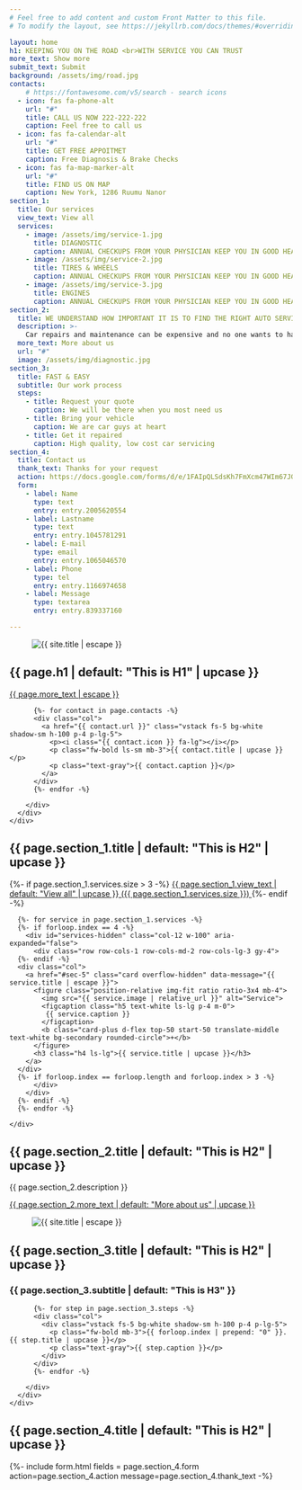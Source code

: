 ```yaml
---
# Feel free to add content and custom Front Matter to this file.
# To modify the layout, see https://jekyllrb.com/docs/themes/#overriding-theme-defaults

layout: home
h1: KEEPING YOU ON THE ROAD <br>WITH SERVICE YOU CAN TRUST
more_text: Show more
submit_text: Submit
background: /assets/img/road.jpg
contacts:
    # https://fontawesome.com/v5/search - search icons
  - icon: fas fa-phone-alt
    url: "#"
    title: CALL US NOW 222-222-222
    caption: Feel free to call us
  - icon: fas fa-calendar-alt
    url: "#"
    title: GET FREE APPOITMET
    caption: Free Diagnosis & Brake Checks
  - icon: fas fa-map-marker-alt
    url: "#"
    title: FIND US ON MAP
    caption: New York, 1286 Ruumu Nanor
section_1: 
  title: Our services
  view_text: View all
  services:
    - image: /assets/img/service-1.jpg
      title: DIAGNOSTIC
      caption: ANNUAL CHECKUPS FROM YOUR PHYSICIAN KEEP YOU IN GOOD HEALTH
    - image: /assets/img/service-2.jpg
      title: TIRES & WHEELS
      caption: ANNUAL CHECKUPS FROM YOUR PHYSICIAN KEEP YOU IN GOOD HEALTH
    - image: /assets/img/service-3.jpg
      title: ENGINES
      caption: ANNUAL CHECKUPS FROM YOUR PHYSICIAN KEEP YOU IN GOOD HEALTH
section_2:
  title: WE UNDERSTAND HOW IMPORTANT IT IS TO FIND THE RIGHT AUTO SERVICE
  description: >-
    Car repairs and maintenance can be expensive and no one wants to have pay to repair damage caused by shoddy repair service. When you bring your car into our auto shop, you won’t have to worry because our staff is comprised of ASE certified technicians who are committed to making sure you have a safe dependable car.
  more_text: More about us
  url: "#"
  image: /assets/img/diagnostic.jpg
section_3:
  title: FAST & EASY
  subtitle: Our work process 
  steps:
    - title: Request your quote
      caption: We will be there when you most need us
    - title: Bring your vehicle
      caption: We are car guys at heart
    - title: Get it repaired
      caption: High quality, low cost car servicing
section_4: 
  title: Contact us
  thank_text: Thanks for your request
  action: https://docs.google.com/forms/d/e/1FAIpQLSdsKh7FmXcm47WIm67JGU6yq3ID_XJgLamN4HNWoqJ6m07trw/formResponse
  form: 
    - label: Name
      type: text
      entry: entry.2005620554
    - label: Lastname
      type: text
      entry: entry.1045781291
    - label: E-mail
      type: email
      entry: entry.1065046570
    - label: Phone
      type: tel
      entry: entry.1166974658
    - label: Message
      type: textarea
      entry: entry.839337160

---
```


<section id="sec-1" class="page-section hero overflow-visible mb-5 mb-md-7">
  <figure class="position-absolute top-0 start-0 w-100 h-100 img-fit">
    <img src="{{ page.background | relative_url }}" alt="{{ site.title | escape }}">
  </figure>
  <div class="position-relative container h-100">
    <div class="row h-100">
      <div class="col-12 my-auto">
        <h1 class="text-white mb-5">{{ page.h1 | default: "This is H1" | upcase  }}</h1>
        <a href="#sec-2" class="btn btn-secondary text-white">{{ page.more_text | escape }}</a>
      </div>
      <div class="col-12 mt-5 mt-lg-auto">
        <div class="cta row row-cols-1 row-cols-lg-3 mb-n5 mb-lg-0">

          {%- for contact in page.contacts -%}
          <div class="col"> 
            <a href="{{ contact.url }}" class="vstack fs-5 bg-white shadow-sm h-100 p-4 p-lg-5">
              <p><i class="{{ contact.icon }} fa-lg"></i></p>
              <p class="fw-bold ls-sm mb-3">{{ contact.title | upcase }}</p>
              <p class="text-gray">{{ contact.caption }}</p>
            </a>
          </div>
          {%- endfor -%}
          
        </div>
      </div>
    </div>
  </div>
</section>

<section id="sec-2" class="page-section py-6">
  <div class="container">
    <div class="row">
      <div class="col-12">
        <h2 class="h3 ls-sm">{{ page.section_1.title | default: "This is H2" | upcase }}</h2>
        {%- if page.section_1.services.size > 3 -%}
        <a href="#services" class="ls-sm" data-expand="#services-hidden">
          <u>{{ page.section_1.view_text | default: "View all" | upcase }}</u>
          ({{ page.section_1.services.size }})
        </a>
        {%- endif -%}
      </div>
    </div>
    <div id="services" class="row row-cols-1 row-cols-md-2 row-cols-lg-3 gy-4 mt-6">

      {%- for service in page.section_1.services -%}
      {%- if forloop.index == 4 -%}
        <div id="services-hidden" class="col-12 w-100" aria-expanded="false">
          <div class="row row-cols-1 row-cols-md-2 row-cols-lg-3 gy-4">          
      {%- endif -%}
      <div class="col">
        <a href="#sec-5" class="card overflow-hidden" data-message="{{ service.title | escape }}">
          <figure class="position-relative img-fit ratio ratio-3x4 mb-4">
            <img src="{{ service.image | relative_url }}" alt="Service">
            <figcaption class="h5 text-white ls-lg p-4 m-0">
             {{ service.caption }}
            </figcaption>
            <b class="card-plus d-flex top-50 start-50 translate-middle text-white bg-secondary rounded-circle">+</b>
          </figure>
          <h3 class="h4 ls-lg">{{ service.title | upcase }}</h3>
        </a>
      </div>     
      {%- if forloop.index == forloop.length and forloop.index > 3 -%}
          </div>
        </div>
      {%- endif -%}
      {%- endfor -%}

    </div>
  </div>
</section>

<section id="sec-3" class="page-section bg-dark py-5 py-xl-7">
  <div class="container">
    <div class="row">
      <div class="col-12 col-lg-6 col-xl-5">
        <h2 class="h3 text-white ls-sm mb-5">
         {{ page.section_2.title | default: "This is H2" | upcase }}
        </h2>
        <p class="text-gray ls-lg mb-5">{{ page.section_2.description }}</p>
        <p><a href="{{ page.section_2.url | default: '#' }}" class="text-white"><u>{{ page.section_2.more_text | default: "More about us" | upcase }}</u></a></p>
      </div>
      <div class="hstack col-12 col-lg-6 offset-xl-1">
        <figure class="position-relative img-fit ratio ratio-4x3 ms-xl-7 mb-0 mt-5 mt-xl-0">
          <img src="{{ page.section_2.image | relative_url }}" alt="{{ site.title | escape }}">
        </figure>
      </div>
    </div>
  </div>
</section>

<section id="sec-4" class="page-section py-5 py-xl-7">
  <div class="container">
    <div class="row">
      <div class="col-12 text-center">
        <h2 class="display-1">{{ page.section_3.title | default: "This is H2" | upcase }}</h2>
        <h3 class="ls-sm">{{ page.section_3.subtitle | default: "This is H3" }}</h3>
      </div>
      <div class="col-12 mt-5">
        <div class="row row-cols-1 row-cols-lg-3">

          {%- for step in page.section_3.steps -%}
          <div class="col"> 
            <div class="vstack fs-5 bg-white shadow-sm h-100 p-4 p-lg-5">
              <p class="fw-bold mb-3">{{ forloop.index | prepend: "0" }}. {{ step.title | upcase }}</p>
              <p class="text-gray">{{ step.caption }}</p>
            </div>
          </div>
          {%- endfor -%}

        </div>
      </div>
    </div>
  </div>
</section>

<section id="sec-5" class="page-section bg-dark py-5 py-xl-7">
  <div class="container">
    <div class="row">
      <div class="col-12 col-lg-6 col-xl-5">
        <h2 class="h3 text-white ls-sm mb-5">
         {{ page.section_4.title | default: "This is H2" | upcase }}
        </h2>
        {%- include form.html fields = page.section_4.form action=page.section_4.action message=page.section_4.thank_text -%}
      </div>
    </div>
  </div>
</section>
